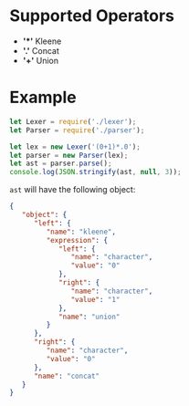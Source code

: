 # Supported Operators
+ **'*'** Kleene
+ **'.'** Concat
+ **'+'** Union

# Example
```javascript
let Lexer = require('./lexer');
let Parser = require('./parser');

let lex = new Lexer('(0+1)*.0');
let parser = new Parser(lex);
let ast = parser.parse();
console.log(JSON.stringify(ast, null, 3));
```
`ast` will have the following object:

```json
{
   "object": {
      "left": {
         "name": "kleene",
         "expression": {
            "left": {
               "name": "character",
               "value": "0"
            },
            "right": {
               "name": "character",
               "value": "1"
            },
            "name": "union"
         }
      },
      "right": {
         "name": "character",
         "value": "0"
      },
      "name": "concat"
   }
}
```
